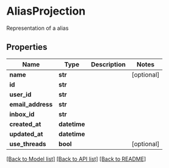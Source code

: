 # AliasProjection

Representation of a alias
## Properties
Name | Type | Description | Notes
------------ | ------------- | ------------- | -------------
**name** | **str** |  | [optional] 
**id** | **str** |  | 
**user_id** | **str** |  | 
**email_address** | **str** |  | 
**inbox_id** | **str** |  | 
**created_at** | **datetime** |  | 
**updated_at** | **datetime** |  | 
**use_threads** | **bool** |  | [optional] 

[[Back to Model list]](../README#documentation-for-models) [[Back to API list]](../README#documentation-for-api-endpoints) [[Back to README]](../README)


